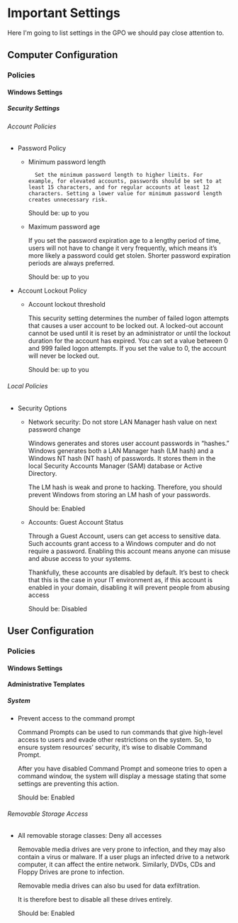 # Important Settings

Here I'm going to list settings in the GPO we should pay close attention to.

## Computer Configuration
### Policies
#### Windows Settings
##### Security Settings
###### Account Policies
- Password Policy
    - Minimum password length

            Set the minimum password length to higher limits. For example, for elevated accounts, passwords should be set to at least 15 characters, and for regular accounts at least 12 characters. Setting a lower value for minimum password length creates unnecessary risk.

        Should be: up to you

    - Maximum password age

        If you set the password expiration age to a lengthy period of time, users will not have to change it very frequently, which means it’s more likely a password could get stolen. Shorter password expiration periods are always preferred.

        Should be: up to you

- Account Lockout Policy
    - Account lockout threshold

        This security setting determines the number of failed logon attempts that causes a user account to be locked out. A locked-out account cannot be used until it is reset by an administrator or until the lockout duration for the account has expired. You can set a value between 0 and 999 failed logon attempts. If you set the value to 0, the account will never be locked out.

        Should be: up to you

###### Local Policies
- Security Options
    - Network security: Do not store LAN Manager hash value on next password change

        Windows generates and stores user account passwords in “hashes.” Windows generates both a LAN Manager hash (LM hash) and a Windows NT hash (NT hash) of passwords. It stores them in the local Security Accounts Manager (SAM) database or Active Directory.

        The LM hash is weak and prone to hacking. Therefore, you should prevent Windows from storing an LM hash of your passwords.

        Should be: Enabled

    - Accounts: Guest Account Status

        Through a Guest Account, users can get access to sensitive data. Such accounts grant access to a Windows computer and do not require a password. Enabling this account means anyone can misuse and abuse access to your systems.

        Thankfully, these accounts are disabled by default. It’s best to check that this is the case in your IT environment as, if this account is enabled in your domain,  disabling it will prevent people from abusing access

        Should be: Disabled

## User Configuration
### Policies
#### Windows Settings
#### Administrative Templates
##### System
- Prevent access to the command prompt

    Command Prompts can be used to run commands that give high-level access to users and evade other restrictions on the system. So, to ensure system resources’ security, it’s wise to disable Command Prompt.

    After you have disabled Command Prompt and someone tries to open a command window, the system will display a message stating that some settings are preventing this action.

    Should be: Enabled

###### Removable Storage Access
- All removable storage classes: Deny all accesses

    Removable media drives are very prone to infection, and they may also contain a virus or malware. If a user plugs an infected drive to a network computer, it can affect the entire network. Similarly, DVDs, CDs and Floppy Drives are prone to infection.

    Removable media drives can also bu used for data exfiltration.

    It is therefore best to disable all these drives entirely.

    Should be: Enabled
